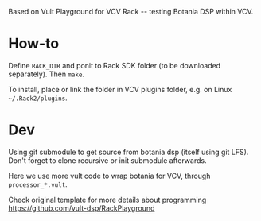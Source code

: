 

Based on Vult Playground for VCV Rack -- testing Botania DSP within VCV.


# How-to

Define `RACK_DIR` and ponit to Rack SDK folder (to be downloaded separately). Then `make`.

To install, place or link the folder in VCV plugins folder, e.g. on Linux `~/.Rack2/plugins`.

# Dev

Using git submodule to get source from botania dsp (itself using git LFS). Don't forget to clone recursive or init submodule afterwards.

Here we use more vult code to wrap botania for VCV, through `processor_*.vult`.

Check original template for more details about programming https://github.com/vult-dsp/RackPlayground
